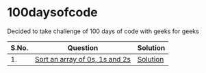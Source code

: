 # 100daysofcode
Decided to take challenge of 100 days of code with geeks for geeks

| S.No. | Question | Solution |
|----| --------------- | -------- |
|1. | [Sort an array of 0s, 1s and 2s ](https://practice.geeksforgeeks.org/problems/sort-an-array-of-0s-1s-and-2s4231/1#) |[Solution](https://github.com/Muskan-creator/100daysofcode/blob/main/Day1.cpp)|
